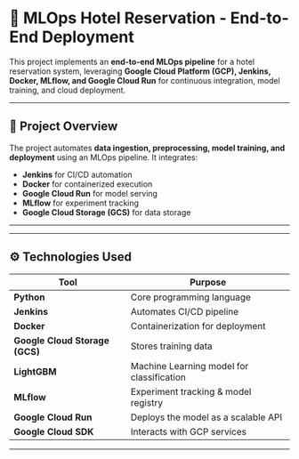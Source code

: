 # 🚀 MLOps Hotel Reservation - End-to-End Deployment

This project implements an **end-to-end MLOps pipeline** for a hotel reservation system, leveraging **Google Cloud Platform (GCP), Jenkins, Docker, MLflow, and Google Cloud Run** for continuous integration, model training, and cloud deployment.

---

## 📌 Project Overview

The project automates **data ingestion, preprocessing, model training, and deployment** using an MLOps pipeline. It integrates:

- **Jenkins** for CI/CD automation
- **Docker** for containerized execution
- **Google Cloud Run** for model serving
- **MLflow** for experiment tracking
- **Google Cloud Storage (GCS)** for data storage

---

---

## ⚙️ Technologies Used

| Tool | Purpose |
|------|---------|
| **Python** | Core programming language |
| **Jenkins** | Automates CI/CD pipeline |
| **Docker** | Containerization for deployment |
| **Google Cloud Storage (GCS)** | Stores training data |
| **LightGBM** | Machine Learning model for classification |
| **MLflow** | Experiment tracking & model registry |
| **Google Cloud Run** | Deploys the model as a scalable API |
| **Google Cloud SDK** | Interacts with GCP services |

---



